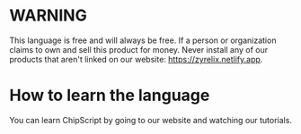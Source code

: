 # WARNING
This language is free and will always be free. If a person or organization claims to own and sell this product for money. Never install any of our products that aren't linked on our website: https://zyrelix.netlify.app.

# How to learn the language
You can learn ChipScript by going to our website and watching our tutorials.